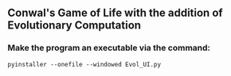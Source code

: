 ## Conwal's Game of Life with the addition of Evolutionary Computation

### Make the program an executable via the command:

`pyinstaller --onefile --windowed Evol_UI.py `
